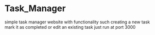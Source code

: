 # Task_Manager
simple task manager website with functionality such creating a new task mark it as completed or edit an existing task just run at port 3000 
